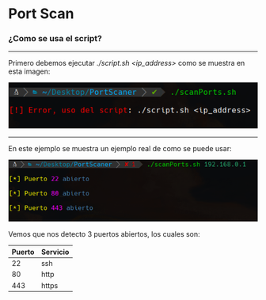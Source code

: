 # Port Scan

### ¿Como se usa el script?

----

Primero debemos ejecutar *./script.sh <ip_address>* como se muestra en esta imagen:

![uso](/images/image1.png)

----

En este ejemplo se muestra un ejemplo real de como se puede usar:

![ejemplo](/images/image2.png)

Vemos que nos detecto 3 puertos abiertos, los cuales son:

| Puerto | Servicio |
|--------|----------|
|   22   |	ssh    	|
|	80     |	http  	|
|	443    |  https	  |
